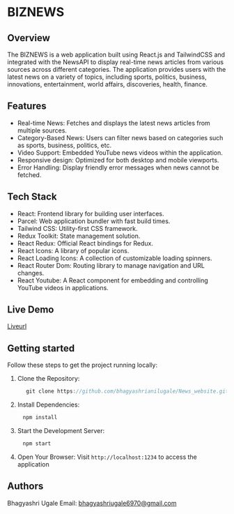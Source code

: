 # BIZNEWS

## Overview
The BIZNEWS is a web application built using React.js and TailwindCSS and integrated with the NewsAPI to display real-time news articles from various sources across different categories. The application provides users with the latest news on a variety of topics, including sports, politics, business, innovations, entertainment, world affairs, discoveries, health, finance.

## Features
- Real-time News: Fetches and displays the latest news articles from multiple sources.
- Category-Based News: Users can filter news based on categories such as sports, business, politics, etc.
- Video Support: Embedded YouTube news videos within the application.
- Responsive design: Optimized for both desktop and mobile viewports.
- Error Handling: Display friendly error messages when news cannot be fetched.


## Tech Stack
- React: Frontend library for building user interfaces.
- Parcel: Web application bundler with fast build times.
- Tailwind CSS: Utility-first CSS framework.
- Redux Toolkit: State management solution.
- React Redux: Official React bindings for Redux.
- React Icons: A library of popular icons.
- React Loading Icons: A collection of customizable loading spinners.
- React Router Dom: Routing library to manage navigation and URL changes.
- React Youtube: A React component for embedding and controlling YouTube videos in applications.

## Live Demo
 
 [Liveurl](https://67074789fb46d9475c9d8d40--newswebsiteabu2024.netlify.app/)


## Getting started 
Follow these steps to get the project running locally:

1. Clone the Repository:

 ``` javascript
       git clone https://github.com/bhagyashrianilugale/News_website.git 
 ```
2. Install Dependencies:

 ```javascript
      npm install
 ``` 
3. Start the Development Server:
 
 ```javascript
      npm start
 ``` 

4. Open Your Browser: Visit
    `http://localhost:1234` to access the application

## Authors
Bhagyashri Ugale
Email: bhagyashriugale6970@gmail.com
   
